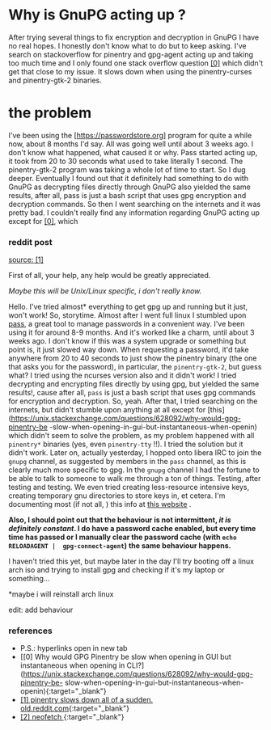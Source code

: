 # Why is GnuPG acting up ? 

After trying several things to fix encryption and decryption in GnuPG I have no 
real hopes. I honestly don't know what to do but to keep asking. I've search on 
stackoverflow for pinentry and gpg-agent acting up and taking too much time and 
I only found one stack overflow question [\[0\]](#references) which didn't get
that close to my issue.
It slows down when using the pinentry-curses and pinentry-gtk-2 binaries.

# the problem
I've been using the [https://passwordstore.org] program for quite a while now,
about 8 months I'd say. All was going well until about 3 weeks ago. I don't 
know what happened, what caused it or why. Pass started acting up, it took from
20 to 30 seconds what used to take literally 1 second. The pinentry-gtk-2 
program was taking a whole lot of time to start. So I dug deeper. Eventually I
found out that it definitely had something to do with GnuPG as decrypting
files directly through GnuPG also yielded the same results, after all, pass is
just a bash script that uses gpg encryption and decryption commands. So then I
went searching on the internets and it was pretty bad. I couldn't really find
any information regarding GnuPG acting up except for [\[0\]](#references), 
which 

### reddit post
[source: \[1\]](#references)

First of all, your help, any help would be greatly appreciated.

*Maybe this will be Unix/Linux specific, i don't really know.*

Hello. I've tried almost* everything to get gpg up and running but it just, 
won't work! So, storytime. Almost after I went full linux I stumbled upon 
[pass](http://passwordstore.org), a great tool to manage passwords in a 
convenient way. I've been using it for around 8-9 months. And it's worked like 
a charm, until about 3 weeks ago. I don't know if this was a system upgrade or 
something but point is, it just slowed way down. When requesting a password, 
it'd take anywhere from 20 to 40 seconds to just show the pinentry binary (the 
one that asks you for the password), in particular, the `pinentry-gtk-2`, but 
guess what? I tried using the ncurses version also and it didn't work! I tried 
decrypting and encrypting files directly by using gpg, but yielded the same 
results!, cause after all, `pass` is just a bash script that uses gpg commands 
for encryption and decryption. So, yeah. After that, I tried searching on the 
internets, but didn't stumble upon anything at all except for 
[this](https://unix.stackexchange.com/questions/628092/why-would-gpg-pinentry-be
-slow-when-opening-in-gui-but-instantaneous-when-openin) which didn't seem to 
solve the problem, as my problem happened with all `pinentry*` binaries (yes, 
even `pinentry-tty` !!). I tried the solution but it didn't work. Later on, 
actually yesterday, I hopped onto libera IRC to join the `gnupg` channel, as 
suggested by members in the `pass` channel, as this is clearly much more 
specific to gpg. In the `gnupg` channel I had the fortune to be able to talk to 
someone to walk me through a ton of things. Testing, after testing and testing. 
We even tried creating less-resource intensive keys, creating temporary gnu 
directories to store keys in, et cetera. I'm documenting most (if not all, ) 
this info at [this website](https://trevcan.github.io/gpg.why) .

**Also, I should point out that the behaviour is not intermittent, _it is 
definitely constant_. I do have a password cache enabled, but every time time 
has passed or I manually clear the password cache (with `echo RELOADAGENT | 
gpg-connect-agent`) the same behaviour happens.**

I haven't tried this yet, but maybe later in the day I'll try booting off a 
linux arch iso and trying to install gpg and checking if it's my laptop or 
something...

*maybe i will reinstall arch linux

edit: add behaviour

### references
- P.S.: hyperlinks open in new tab
- [\[0\] Why would GPG Pinentry be slow when opening in GUI but instantaneous 
when opening in 
CLI?](https://unix.stackexchange.com/questions/628092/why-would-gpg-pinentry-be-
slow-when-opening-in-gui-but-instantaneous-when-openin){:target="_blank"}
- [\[1\] pinentry slows down all of a sudden. old.reddit.com](https://old.reddit.com/r/GPGpractice/comments/q26tsf/pinentry_slows_down_all_of_a_sudden/?ref=share&ref_source=link){:target="_blank"}
- [\[2\] neofetch ](/neofetch.html){:target="_blank"}

